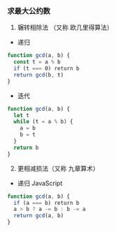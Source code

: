 ### 求最大公约数

1. 辗转相除法 （又称 欧几里得算法）
  * 递归
  ```JavaScript
  function gcd(a, b) {
    const t = a % b
    if (t === 0) return b
    return gcd(b, t)
  }
  ```
  * 迭代
  ```JavaScript
  function gcd(a, b) {
    let t
    while (t = a % b) {
      a = b
      b = t
    }
    return b
  }
  ```

2. 更相减损法（又称 九章算术）
  * 递归
  JavaScript
  ```javascript
  function gcd(a, b) {
    if (a === b) return b
    a > b ? a -= b : b -= a
    return gcd(a, b)
  }
  ```
